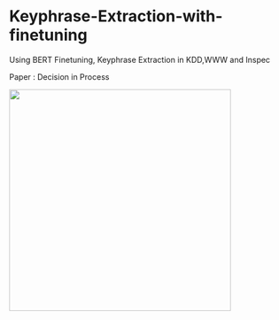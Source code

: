 # Keyphrase-Extraction-with-finetuning
Using BERT Finetuning, Keyphrase Extraction in KDD,WWW and Inspec

Paper : Decision in Process

<div>
  <img height="400" src ="https://user-images.githubusercontent.com/42796949/81039197-4be15380-8ee3-11ea-9349-70b031882659.png">
  </div>
  <div>
  <img height="400" sr ="https://user-images.githubusercontent.com/42796949/81039200-4c79ea00-8ee3-11ea-8d88-8e28750b8f74.png">
</div>
  
